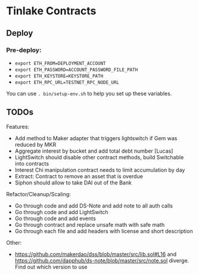 # Tinlake Contracts
## Deploy

### Pre-deploy:

- `export ETH_FROM=DEPLOYMENT_ACCOUNT`
- `export ETH_PASSWORD=ACCOUNT_PASSWORD_FILE_PATH`
- `export ETH_KEYSTORE=KEYSTORE_PATH`
- `export ETH_RPC_URL=TESTNET_RPC_NODE_URL`

You can use `. bin/setup-env.sh` to help you set up these variables.


## TODOs
Features:
* Add method to Maker adapter that triggers lightswitch if Gem was reduced by MKR 
* Aggregate interest by bucket and add total debt number [Lucas]
* LightSwitch should disable other contract methods, build Switchable into contracts
* Interest Chi manipulation contract needs to limit accumulation by day  
* Extract: Contract to remove an asset that is overdue
* Siphon should allow to take DAI out of the Bank

Refactor/Cleanup/Scaling:
* Go through code and add DS-Note and add note to all auth calls
* Go through code and add LightSwitch
* Go through code and add events
* Go through contract and replace unsafe math with safe math
* Go through each file and add headers with license and short description

Other:
* https://github.com/makerdao/dss/blob/master/src/lib.sol#L16 and https://github.com/dapphub/ds-note/blob/master/src/note.sol diverge. Find out which version to use
